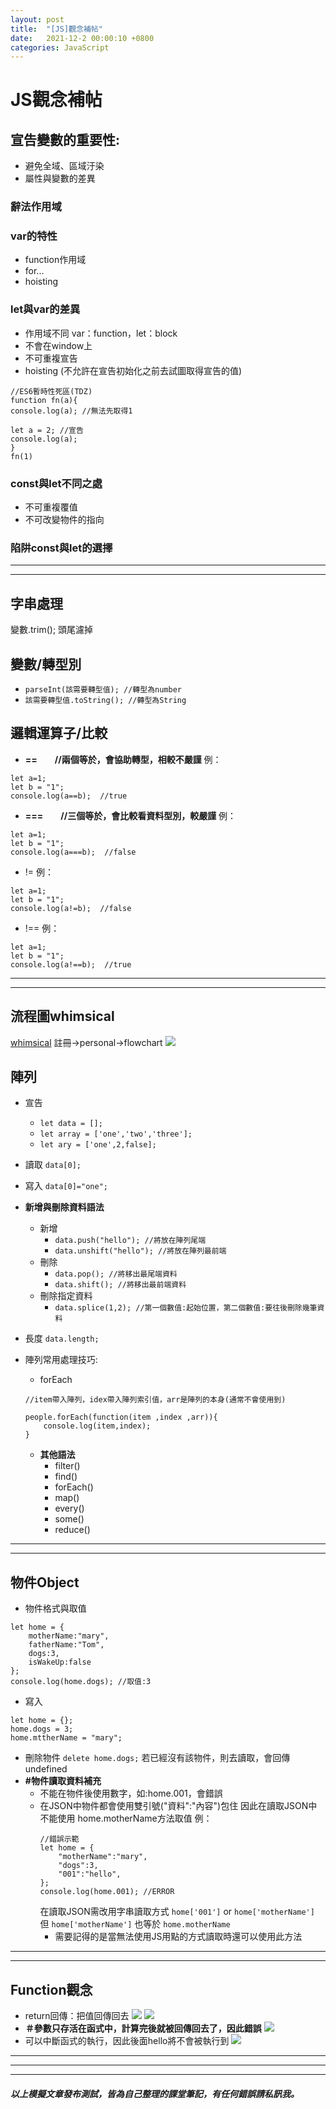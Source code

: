 ```yaml
---
layout: post
title:  "[JS]觀念補帖"
date:   2021-12-2 00:00:10 +0800
categories: JavaScript
---
```

# JS觀念補帖

## 宣告變數的重要性:

* 避免全域、區域汙染
* 屬性與變數的差異

### 辭法作用域

### var的特性

* function作用域
* for...
* hoisting

### let與var的差異

* 作用域不同 var：function，let：block
* 不會在window上
* 不可重複宣告
* hoisting (不允許在宣告初始化之前去試圖取得宣告的值)

```
//ES6暫時性死區(TDZ)
function fn(a){
console.log(a); //無法先取得1

let a = 2; //宣告          
console.log(a);         
}                           
fn(1)
```

### const與let不同之處

* 不可重複覆值
* 不可改變物件的指向

### 陷阱const與let的選擇
---
---
## 字串處理
變數.trim();
頭尾濾掉
## 變數/轉型別
* `parseInt(該需要轉型值); //轉型為number`
* `該需要轉型值.toString(); //轉型為String`

## 邏輯運算子/比較

* **==　　//兩個等於，會協助轉型，相較不嚴謹**
例：
```
let a=1;
let b = "1";
console.log(a==b);  //true
```

* **===　　//三個等於，會比較看資料型別，較嚴謹**
例：
```
let a=1;
let b = "1";
console.log(a===b);  //false
```

* !=
例：
```
let a=1;
let b = "1";
console.log(a!=b);  //false
```

* !==
例：
```
let a=1;
let b = "1";
console.log(a!==b);  //true
```

---
---

## 流程圖whimsical

[whimsical](https://whimsical.com/)
註冊->personal->flowchart
![](https://i.imgur.com/nExiV1G.png)

## 陣列
* 宣告
    * `let data = [];`
    * `let array = ['one','two','three'];`
    * `let ary = ['one',2,false];`

* 讀取
`data[0];`
* 寫入
`data[0]="one";`
* **新增與刪除資料語法**
    * 新增
        * `data.push("hello"); //將放在陣列尾端` 
        * `data.unshift("hello"); //將放在陣列最前端` 
    * 刪除
        * `data.pop(); //將移出最尾端資料` 
        * `data.shift(); //將移出最前端資料` 
    * 刪除指定資料
        * `data.splice(1,2); //第一個數值:起始位置，第二個數值:要往後刪除幾筆資料`
* 長度
`data.length;`
* 陣列常用處理技巧:
    * forEach

    ```
    //item帶入陣列，idex帶入陣列索引值，arr是陣列的本身(通常不會使用到)

    people.forEach(function(item ,index ,arr)){
        console.log(item,index);
    }
    ```

    * **其他語法**
        * filter()
        * find()
        * forEach()
        * map()
        * every()
        * some()
        * reduce()

---
---

## 物件Object
* 物件格式與取值
```
let home = {
    motherName:"mary",
    fatherName:"Tom",
    dogs:3,
    isWakeUp:false
};
console.log(home.dogs); //取值:3
```
* 寫入
```
let home = {};
home.dogs = 3;
home.mttherName = "mary";
```
* 刪除物件
`delete home.dogs;`
若已經沒有該物件，則去讀取，會回傳undefined
* **#物件讀取資料補充**
    * 不能在物件後使用數字，如:home.001，會錯誤
    * 在JSON中物件都會使用雙引號("資料":"內容")包住
        因此在讀取JSON中不能使用 home.motherName方法取值
        例：
        ```
        //錯誤示範
        let home = {
            "motherName":"mary",
            "dogs":3,
            "001":"hello",
        };
        console.log(home.001); //ERROR
        ```
        在讀取JSON需改用字串讀取方式 `home['001']` or `home['motherName']`
        但 `home['motherName']` 也等於 `home.motherName`
        * 需要記得的是當無法使用JS用點的方式讀取時還可以使用此方法

---
---

## Function觀念
* return回傳：把值回傳回去
![](https://i.imgur.com/O6WC2fU.png)
![](https://i.imgur.com/6RCSIIa.png)
* **＃參數只存活在函式中，計算完後就被回傳回去了，因此錯誤**
![](https://i.imgur.com/jpYh3sh.png)
* 可以中斷函式的執行，因此後面hello將不會被執行到
![](https://i.imgur.com/1xSyvgg.png)


---
---
---

##### 以上模擬文章發布測試，皆為自己整理的課堂筆記，有任何錯誤請私訊我。